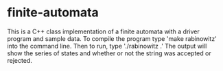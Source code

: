 finite-automata
===============

This is a C++ class implementation of a finite automata with a driver program and sample data. To compile the program type 'make rabinowitz' into the command line. Then to run, type './rabinowitz <fa file> <string>.' The output will show the series of states and whether or not the string was accepted or rejected. 
